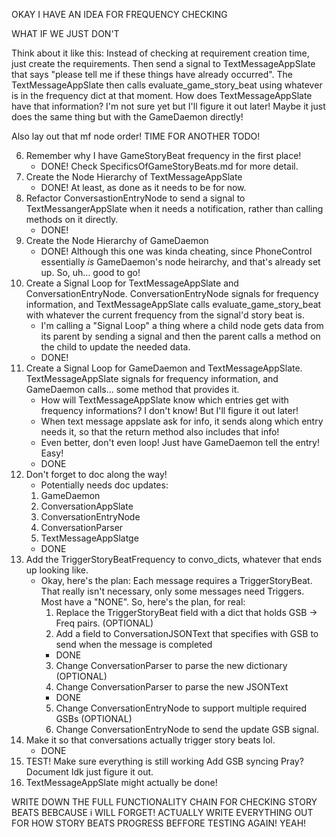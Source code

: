 OKAY I HAVE AN IDEA FOR FREQUENCY CHECKING

WHAT IF WE JUST DON'T

Think about it like this: Instead of checking at requirement creation time, just create the requirements. Then send a signal to TextMessageAppSlate that says "please tell me if these things have already occurred". The TextMessageAppSlate then calls evaluate_game_story_beat using whatever is in the frequency dict at that moment. How does TextMessageAppSlate have that information? I'm not sure yet but I'll figure it out later! Maybe it just does the same thing but with the GameDaemon directly!

Also lay out that mf node order! TIME FOR ANOTHER TODO!

6. Remember why I have GameStoryBeat frequency in the first place!
	- DONE! Check SpecificsOfGameStoryBeats.md for more detail.
1. Create the Node Hierarchy of TextMessageAppSlate
	- DONE! At least, as done as it needs to be for now.
1. Refactor ConversastionEntryNode to send a signal to TextMessangerAppSlate when it needs a notification, rather than calling methods on it directly.
	- DONE!
2. Create the Node Hierarchy of GameDaemon
	- DONE! Although this one was kinda cheating, since PhoneControl essentially _is_ GameDaemon's node heirarchy, and that's already set up. So, uh... good to go!
3. Create a Signal Loop for TextMessageAppSlate and ConversationEntryNode. ConversationEntryNode signals for frequency information, and TextMessageAppSlate calls evaluate_game_story_beat with whatever the current frequency from the signal'd story beat is.
	- I'm calling a "Signal Loop" a thing where a child node gets data from its parent by sending a signal and then the parent calls a method on the child to update the needed data.
	- DONE!
4. Create a Signal Loop for GameDaemon and TextMessageAppSlate. TextMessageAppSlate signals for frequency information, and GameDaemon calls... some method that provides it.
	- How will TextMessageAppSlate know which entries get with frequency informations? I don't know! But I'll figure it out later!
	- When text message appslate ask for info, it sends along which entry needs it, so that the return method also includes that info!
	- Even better, don't even loop! Just have GameDaemon tell the entry! Easy!
	- DONE	
5. Don't forget to doc along the way!
	- Potentially needs doc updates:
	1. GameDaemon
	2. ConversationAppSlate
	3. ConversationEntryNode
	4. ConversationParser
	5. TextMessageAppSlatge
	- DONE
7. Add the TriggerStoryBeatFrequency to convo_dicts, whatever that ends up looking like.
	- Okay, here's the plan: Each message requires a TriggerStoryBeat. That really isn't necessary, only some messages need Triggers. Most have a "NONE". So, here's the plan, for real:
		1. Replace the TriggerStoryBeat field with a dict that holds GSB -> Freq pairs. (OPTIONAL)
		2. Add a field to ConversationJSONText that specifies with GSB to send when the message is completed
		- DONE
		3. Change ConversationParser to parse the new dictionary (OPTIONAL)
		4. Change ConversationParser to parse the new JSONText
		- DONE
		5. Change ConversationEntryNode to support multiple required GSBs (OPTIONAL)
		6. Change ConversationEntryNode to send the update GSB signal.
8. Make it so that conversations actually trigger story beats lol.
	- DONE
8. TEST!
Make sure everything is still working
Add GSB syncing
Pray?
Document
Idk just figure it out.
9. TextMessageAppSlate might actually be done!


WRITE DOWN THE FULL FUNCTIONALITY CHAIN FOR CHECKING STORY BEATS BEBCAUSE i WILL FORGET!
ACTUALLY WRITE EVERYTHING OUT FOR HOW STORY BEATS PROGRESS BEFFORE TESTING AGAIN! YEAH!